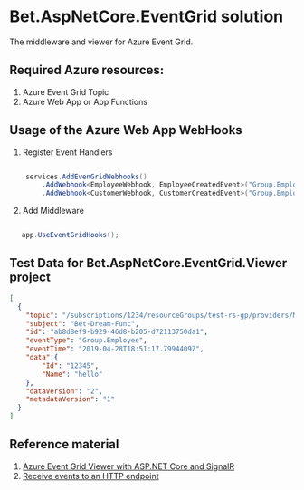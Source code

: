 # Bet.AspNetCore.EventGrid solution

The middleware and viewer for Azure Event Grid. 


## Required Azure resources:

1. Azure Event Grid Topic
2. Azure Web App or App Functions


## Usage of the Azure Web App WebHooks

1. Register Event Handlers

```csharp

    services.AddEvenGridWebhooks()
        .AddWebhook<EmployeeWebhook, EmployeeCreatedEvent>("Group.Employee")
        .AddWebhook<CustomerWebhook, CustomerCreatedEvent>("Group.Employee");
```

2. Add Middleware

```csharp

   app.UseEventGridHooks();

```

## Test Data for Bet.AspNetCore.EventGrid.Viewer project

```json
[
  {
    "topic": "/subscriptions/1234/resourceGroups/test-rs-gp/providers/Microsoft.EventGrid/topics/test-eg-topic",
    "subject": "Bet-Dream-Func",
    "id": "ab8d8ef9-b929-46d8-b205-d72113750da1",
    "eventType": "Group.Employee",
    "eventTime": "2019-04-28T18:51:17.7994409Z",
    "data":{
    	"Id": "12345",
    	"Name": "hello"
    },
    "dataVersion": "2",
    "metadataVersion": "1"
  }
]
```

## Reference material

1. [Azure Event Grid Viewer with ASP.NET Core and SignalR](https://madeofstrings.com/2018/03/14/azure-event-grid-viewer-with-asp-net-core-and-signalr/)
2. [Receive events to an HTTP endpoint](https://docs.microsoft.com/en-us/azure/event-grid/receive-events)
